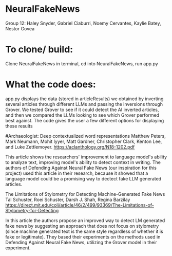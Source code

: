 # NeuralFakeNews
Group 12: Haley Snyder, Gabriel Ciaburri, Noemy Cervantes, Kaylie Batey, Nestor Govea
# To clone/ build: 
Clone NeuralFakeNews in terminal, cd into NeuralFakeNews, run app.py 

# What the code does: 
app.py displays the data (stored in articleResults) we obtained by inverting several articles through different LLMs and passing the inversions through Grover. We tested Grover to see if it could detect the AI inverted articles, and then we compared the LLMs looking to see which Grover performed best against. The code gives the user a few different options for displaying these results 

#Archaeologist:
Deep contextualized word representations
Matthew Peters, Mark Neumann, Mohit Iyyer, Matt Gardner, Christopher Clark, Kenton Lee, and
Luke Zettlemoyer. https://aclanthology.org/N18-1202.pdf

This article shows the researchers' improvement to language model's ability to analyze text, improving model's ability to detect context in writing. The authors of Defending Against Neural Fake News (our inspiration for this project) used this article in their research, because it showed that a language model could be a promising way to dectect fake LLM generated articles. 


The Limitations of Stylometry for Detecting Machine-Generated Fake News
Tal Schuster, Roei Schuster, Darsh J. Shah, Regina Barzilay https://direct.mit.edu/coli/article/46/2/499/93369/The-Limitations-of-Stylometry-for-Detecting

In this article the authors propose an improved way to detect LM generated fake news by suggesting an approach that does not focus on stylometry (since machine generated text is the same style regardless of whether it is fake or legitimate). They based their experiments on the methods used in Defending Against Neural Fake News, utilizing the Grover model in their experiment.
